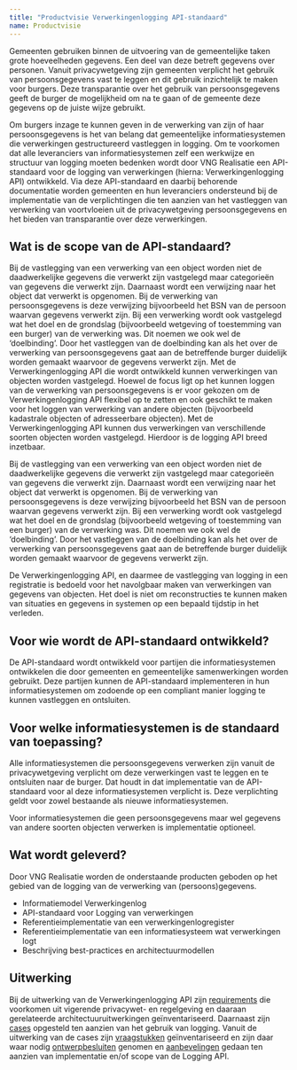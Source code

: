 ```yaml
---
title: "Productvisie Verwerkingenlogging API-standaard"
name: Productvisie
---
```


Gemeenten gebruiken binnen de uitvoering van de gemeentelijke taken grote hoeveelheden gegevens. Een deel van deze betreft gegevens over personen. Vanuit privacywetgeving zijn gemeenten verplicht het gebruik van persoonsgegevens vast te leggen en dit gebruik inzichtelijk te maken voor burgers. Deze transparantie over het gebruik van persoonsgegevens geeft de burger de mogelijkheid om na te gaan of de gemeente deze gegevens op de juiste wijze gebruikt.

Om burgers inzage te kunnen geven in de verwerking van zijn of haar persoonsgegevens is het van belang dat gemeentelijke informatiesystemen die verwerkingen gestructureerd vastleggen in logging. Om te voorkomen dat alle leveranciers van informatiesystemen zelf een werkwijze en structuur van logging moeten bedenken wordt door VNG Realisatie een API-standaard voor de logging van verwerkingen (hierna: Verwerkingenlogging API) ontwikkeld. Via deze API-standaard en daarbij behorende documentatie worden gemeenten en hun leveranciers ondersteund bij de implementatie van de verplichtingen die ten aanzien van het vastleggen van verwerking van voortvloeien uit de privacywetgeving persoonsgegevens en het bieden van transparantie over deze verwerkingen.

## Wat is de scope van de API-standaard?
Bij de vastlegging van een verwerking van een object worden niet de daadwerkelijke gegevens die verwerkt zijn vastgelegd maar categorieën van gegevens die verwerkt zijn. Daarnaast wordt een verwijzing naar het object dat verwerkt is opgenomen. Bij de verwerking van persoonsgegevens is deze verwijzing bijvoorbeeld het BSN van de persoon waarvan gegevens verwerkt zijn. Bij een verwerking wordt ook vastgelegd wat het doel en de grondslag (bijvoorbeeld wetgeving of toestemming van een burger) van de verwerking was. Dit noemen we ook wel de ‘doelbinding’. Door het vastleggen van de doelbinding kan als het over de verwerking van persoonsgegevens gaat aan de betreffende burger duidelijk worden gemaakt waarvoor de gegevens verwerkt zijn. 
Met de Verwerkingenlogging API die wordt ontwikkeld kunnen verwerkingen van objecten worden vastgelegd. Hoewel de focus ligt op het kunnen loggen van de verwerking van persoonsgegevens is er voor gekozen om de Verwerkingenlogging API flexibel op te zetten en ook geschikt te maken voor het loggen van verwerking van andere objecten (bijvoorbeeld kadastrale objecten of adresseerbare objecten). Met de Verwerkingenlogging API kunnen dus verwerkingen van verschillende soorten objecten worden vastgelegd. Hierdoor is de logging API breed inzetbaar. 

Bij de vastlegging van een verwerking van een object worden niet de daadwerkelijke gegevens die verwerkt zijn vastgelegd maar categorieën van gegevens die verwerkt zijn. Daarnaast wordt een verwijzing naar het object dat verwerkt is opgenomen. Bij de verwerking van persoonsgegevens is deze verwijzing bijvoorbeeld het BSN van de persoon waarvan gegevens verwerkt zijn. Bij een verwerking wordt ook vastgelegd wat het doel en de grondslag (bijvoorbeeld wetgeving of toestemming van een burger) van de verwerking was. Dit noemen we ook wel de ‘doelbinding’. Door het vastleggen van de doelbinding kan als het over de verwerking van persoonsgegevens gaat aan de betreffende burger duidelijk worden gemaakt waarvoor de gegevens verwerkt zijn. 

De Verwerkingenlogging API, en daarmee de vastlegging van logging in een registratie is bedoeld voor het navolgbaar maken van verwerkingen van gegevens van objecten. Het doel is niet om reconstructies te kunnen maken van situaties en gegevens in systemen op een bepaald tijdstip in het verleden.

## Voor wie wordt de API-standaard ontwikkeld?
De API-standaard wordt ontwikkeld voor partijen die informatiesystemen ontwikkelen die door gemeenten en gemeentelijke samenwerkingen worden gebruikt. Deze partijen kunnen de API-standaard implementeren in hun informatiesystemen om zodoende op een compliant manier logging te kunnen vastleggen en ontsluiten.

## Voor welke informatiesystemen is de standaard van toepassing?
Alle informatiesystemen die persoonsgegevens verwerken zijn vanuit de privacywetgeving verplicht om deze verwerkingen vast te leggen en te ontsluiten naar de burger. Dat houdt in dat implementatie van de API-standaard voor al deze informatiesystemen verplicht is. Deze verplichting geldt voor zowel bestaande als nieuwe informatiesystemen. 

Voor informatiesystemen die geen persoonsgegevens maar wel gegevens van andere soorten objecten verwerken is implementatie optioneel. 

## Wat wordt geleverd?
Door VNG Realisatie worden de onderstaande producten geboden op het gebied van de logging van de verwerking van (persoons)gegevens.

- Informatiemodel Verwerkingenlog
- API-standaard voor Logging van verwerkingen
- Referentieimplementatie van een verwerkingenlogregister
- Referentieimplementatie van een informatiesysteem wat verwerkingen logt
- Beschrijving best-practices en architectuurmodellen

## Uitwerking
Bij de uitwerking van de Verwerkingenlogging API zijn [requirements](../achtergronddocumentatie/ontwerp/requirements)  die voorkomen uit vigerende privacywet- en regelgeving en daaraan gerelateerde architectuuruitwerkingen geïnventariseerd. Daarnaast zijn [cases](../ontwerp/achtergronddocumentatie/cases) opgesteld ten aanzien van het gebruik van logging. Vanuit de uitwerking van de cases zijn [vraagstukken](../achtergronddocumentatie/ontwerp/vraagstukken) geïnventariseerd en zijn daar waar nodig [ontwerpbesluiten](../achtergronddocumentatie/ontwerp/ontwerpbesluiten) genomen en [aanbevelingen](../achtergronddocumentatie/ontwerp/aanbevelingen) gedaan ten aanzien van implementatie en/of scope van de Logging API. 
